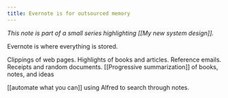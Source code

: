 ```yaml
---
title: Evernote is for outsourced memory
---
```

*This note is part of a small series highlighting [[My new system design]].*

Evernote is where everything is stored.

Clippings of web pages.
Highlights of books and articles.
Reference emails.
Receipts and random documents.
[[Progressive summarization]] of books, notes, and ideas

[[automate what you can]] using Alfred to search through notes.

